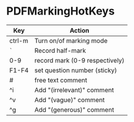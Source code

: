# PDFMarkingHotKeys

| Key | Action |
| ----------- | ----------- |
| ctrl-m | Turn on/of marking mode |
| `` ` `` | Record half-mark |
| 0-9 | record mark (0-9 respectively) |
| F1-F4 | set question number (sticky) |
| \# | free text comment |
| ^i | Add "(irrelevant)" comment |
| ^v | Add "(vague)" comment |
| ^g | Add "(generous)" comment |

